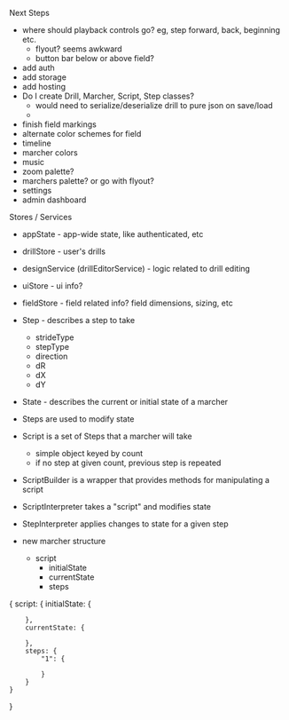 Next Steps
* where should playback controls go?  eg, step forward, back, beginning etc.
  * flyout?  seems awkward
  * button bar below or above field?
* add auth
* add storage
* add hosting
* Do I create Drill, Marcher, Script, Step classes?
    * would need to serialize/deserialize drill to pure json on save/load
    * 
* finish field markings
* alternate color schemes for field
* timeline
* marcher colors
* music
* zoom palette?
* marchers palette? or go with flyout?
* settings
* admin dashboard


Stores / Services
* appState - app-wide state, like authenticated, etc
* drillStore - user's drills
* designService (drillEditorService) - logic related to drill editing
* uiStore - ui info?
* fieldStore - field related info? field dimensions, sizing, etc

* Step - describes a step to take
    * strideType
    * stepType
    * direction
    * dR
    * dX
    * dY
* State - describes the current or initial state of a marcher
* Steps are used to modify state
* Script is a set of Steps that a marcher will take
    * simple object keyed by count
    * if no step at given count, previous step is repeated
* ScriptBuilder is a wrapper that provides methods for manipulating a script
* ScriptInterpreter takes a "script" and modifies state
* StepInterpreter applies changes to state for a given step
* new marcher structure
    * script
        * initialState
        * currentState
        * steps

{
    script: {
        initialState: {

        },
        currentState: {

        },
        steps: {
            "1": {

            }
        }
    }
}


